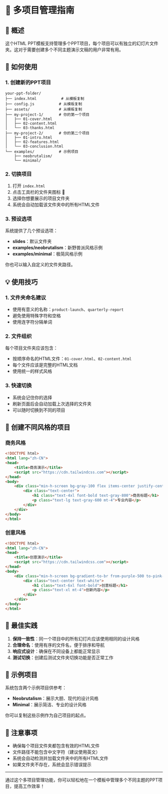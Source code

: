 # 📁 多项目管理指南

## 🎯 概述

这个HTML PPT模板支持管理多个PPT项目，每个项目可以有独立的幻灯片文件夹。这对于需要创建多个不同主题演示文稿的用户非常有用。

## 🔧 如何使用

### 1. 创建新的PPT项目

```
your-ppt-folder/
├── index.html           # 从模板复制
├── config.js           # 从模板复制
├── assets/             # 从模板复制
├── my-project-1/       # 你的第一个项目
│   ├── 01-cover.html
│   ├── 02-content.html
│   └── 03-thanks.html
├── my-project-2/       # 你的第二个项目
│   ├── 01-intro.html
│   ├── 02-features.html
│   └── 03-conclusion.html
└── examples/           # 示例项目
    ├── neobrutalism/
    └── minimal/
```

### 2. 切换项目

1. 打开 `index.html`
2. 点击工具栏的文件夹图标 📁
3. 选择你想要展示的项目文件夹
4. 系统会自动加载该文件夹中的所有HTML文件

### 3. 预设选项

系统提供了几个预设选项：

- **slides**：默认文件夹
- **examples/neobrutalism**：新野兽派风格示例
- **examples/minimal**：极简风格示例

你也可以输入自定义的文件夹路径。

## 💡 使用技巧

### 1. 文件夹命名建议

- 使用有意义的名称：`product-launch`、`quarterly-report`
- 避免使用特殊字符和空格
- 使用连字符分隔单词

### 2. 文件组织

每个项目文件夹应该包含：
- 按顺序命名的HTML文件：`01-cover.html`、`02-content.html`
- 每个文件应该是完整的HTML文档
- 使用统一的样式风格

### 3. 快速切换

- 系统会记住你的选择
- 刷新页面后会自动加载上次选择的文件夹
- 可以随时切换到不同的项目

## 🎨 创建不同风格的项目

### 商务风格
```html
<!DOCTYPE html>
<html lang="zh-CN">
<head>
    <title>商务演示</title>
    <script src="https://cdn.tailwindcss.com"></script>
</head>
<body>
    <div class="min-h-screen bg-gray-100 flex items-center justify-center">
        <div class="text-center">
            <h1 class="text-4xl font-bold text-gray-800">商务标题</h1>
            <p class="text-lg text-gray-600 mt-4">专业内容</p>
        </div>
    </div>
</body>
</html>
```

### 创意风格
```html
<!DOCTYPE html>
<html lang="zh-CN">
<head>
    <title>创意演示</title>
    <script src="https://cdn.tailwindcss.com"></script>
</head>
<body>
    <div class="min-h-screen bg-gradient-to-br from-purple-500 to-pink-500 flex items-center justify-center">
        <div class="text-center text-white">
            <h1 class="text-6xl font-bold">创意标题</h1>
            <p class="text-xl mt-4">创新内容</p>
        </div>
    </div>
</body>
</html>
```

## 🚀 最佳实践

1. **保持一致性**：同一个项目中的所有幻灯片应该使用相同的设计风格
2. **合理命名**：使用有序的文件名，便于排序和导航
3. **响应式设计**：确保在不同设备上都能正常显示
4. **测试切换**：创建后测试文件夹切换功能是否正常工作

## 🔄 示例项目

系统包含两个示例项目供参考：

- **Neobrutalism**：展示大胆、现代的设计风格
- **Minimal**：展示简洁、专业的设计风格

你可以复制这些示例作为自己项目的起点。

## 📝 注意事项

- 确保每个项目文件夹都包含有效的HTML文件
- 文件路径不能包含中文字符（建议使用英文）
- 系统会自动检测并加载文件夹中的所有HTML文件
- 如果文件夹不存在，系统会显示错误提示

---

通过这个多项目管理功能，你可以轻松地在一个模板中管理多个不同主题的PPT项目，提高工作效率！ 